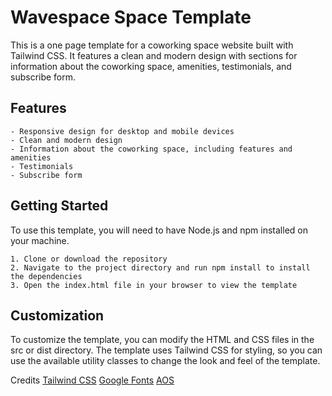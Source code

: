 # Wavespace Space Template

This is a one page template for a coworking space website built with Tailwind CSS. It features a clean and modern design with sections for information about the coworking space, amenities, testimonials, and subscribe form.

## Features

    - Responsive design for desktop and mobile devices
    - Clean and modern design
    - Information about the coworking space, including features and amenities
    - Testimonials
    - Subscribe form 
    
## Getting Started
To use this template, you will need to have Node.js and npm installed on your machine.

    1. Clone or download the repository
    2. Navigate to the project directory and run npm install to install the dependencies
    3. Open the index.html file in your browser to view the template

## Customization
To customize the template, you can modify the HTML and CSS files in the src or dist directory. The template uses Tailwind CSS for styling, so you can use the available utility classes to change the look and feel of the template.

Credits
    [Tailwind CSS](https://tailwindcss.com)
    [Google Fonts](https://fonts.google.com)
    [AOS](https://michalsnik.github.io/aos/)

